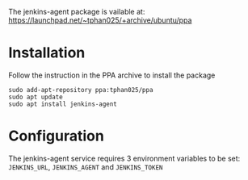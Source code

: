 The jenkins-agent package is vailable at: https://launchpad.net/~tphan025/+archive/ubuntu/ppa

# Installation
Follow the instruction in the PPA archive to install the package
```
sudo add-apt-repository ppa:tphan025/ppa
sudo apt update
sudo apt install jenkins-agent
```

# Configuration
The jenkins-agent service requires 3 environment variables to be set: `JENKINS_URL`, `JENKINS_AGENT` and `JENKINS_TOKEN`
